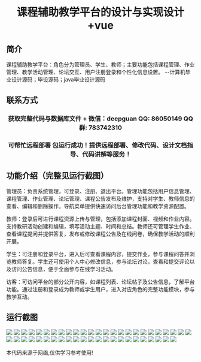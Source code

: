 <p><h1 align="center">课程辅助教学平台的设计与实现设计+vue</h1></p>

## 简介
课程辅助教学平台：角色分为管理员、学生、教师；主要功能包括课程管理、作业管理、教学活动管理、论坛交互、用户注册登录和个性化信息设置。    --计算机毕业设计源码；毕设源码；java毕业设计源码


## 联系方式
<p><h3 align="center">获取完整代码与数据库文件 + 微信：deepguan QQ: 86050149 QQ群: 783742310</h3></p>
<p><h3 align="center">可帮忙远程部署 包运行成功！提供远程部署、修改代码、设计文档指导、代码讲解等服务！</h3></p>

## 功能介绍（完整见运行截图）
管理员：负责系统管理，可登录、注册、退出平台。管理功能包括用户信息管理、课程管理、作业管理、论坛管理、课程公告发布及维护，支持对学生、教师信息的查看、编辑和删除操作。导航菜单提供快速访问后台管理功能和教学资源配置。

教师：登录后可进行课程资源上传与管理，包括添加课程封面、视频和作业内容。支持教研活动创建和编辑，填写活动主题、时间和总结。教师还可管理学生作业、查看课程提问并提供答复，发布或修改课程公告及在线问卷，确保教学活动的顺利开展。

学生：可注册和登录平台，进入后可查看课程内容，提交作业，参与课程问答并浏览教师答复。学生还可使用个人中心修改信息，参与论坛讨论，查看和提交评论以及访问公告信息，便于全面参与在线学习活动。

访客：可访问平台的部分公开内容，如课程列表、论坛帖子及公告信息，了解平台功能。通过注册和登录成为教师或学生用户，进入对应角色的完整功能模块，参与教学互动。


## 运行截图
![](https://bs-1329754181.cos.ap-shanghai.myqcloud.com/ssm/CourseHelperPlatform/img/001.jpg)
![](https://bs-1329754181.cos.ap-shanghai.myqcloud.com/ssm/CourseHelperPlatform/img/002.jpg)
![](https://bs-1329754181.cos.ap-shanghai.myqcloud.com/ssm/CourseHelperPlatform/img/003.jpg)
![](https://bs-1329754181.cos.ap-shanghai.myqcloud.com/ssm/CourseHelperPlatform/img/004.jpg)
![](https://bs-1329754181.cos.ap-shanghai.myqcloud.com/ssm/CourseHelperPlatform/img/005.jpg)
![](https://bs-1329754181.cos.ap-shanghai.myqcloud.com/ssm/CourseHelperPlatform/img/006.jpg)
![](https://bs-1329754181.cos.ap-shanghai.myqcloud.com/ssm/CourseHelperPlatform/img/007.jpg)
![](https://bs-1329754181.cos.ap-shanghai.myqcloud.com/ssm/CourseHelperPlatform/img/008.jpg)
![](https://bs-1329754181.cos.ap-shanghai.myqcloud.com/ssm/CourseHelperPlatform/img/009.jpg)
![](https://bs-1329754181.cos.ap-shanghai.myqcloud.com/ssm/CourseHelperPlatform/img/010.jpg)
![](https://bs-1329754181.cos.ap-shanghai.myqcloud.com/ssm/CourseHelperPlatform/img/011.jpg)
![](https://bs-1329754181.cos.ap-shanghai.myqcloud.com/ssm/CourseHelperPlatform/img/012.jpg)
![](https://bs-1329754181.cos.ap-shanghai.myqcloud.com/ssm/CourseHelperPlatform/img/013.jpg)
![](https://bs-1329754181.cos.ap-shanghai.myqcloud.com/ssm/CourseHelperPlatform/img/014.jpg)
![](https://bs-1329754181.cos.ap-shanghai.myqcloud.com/ssm/CourseHelperPlatform/img/015.jpg)
![](https://bs-1329754181.cos.ap-shanghai.myqcloud.com/ssm/CourseHelperPlatform/img/016.jpg)
![](https://bs-1329754181.cos.ap-shanghai.myqcloud.com/ssm/CourseHelperPlatform/img/017.jpg)
![](https://bs-1329754181.cos.ap-shanghai.myqcloud.com/ssm/CourseHelperPlatform/img/018.jpg)
![](https://bs-1329754181.cos.ap-shanghai.myqcloud.com/ssm/CourseHelperPlatform/img/019.jpg)
![](https://bs-1329754181.cos.ap-shanghai.myqcloud.com/ssm/CourseHelperPlatform/img/020.jpg)
![](https://bs-1329754181.cos.ap-shanghai.myqcloud.com/ssm/CourseHelperPlatform/img/021.jpg)
![](https://bs-1329754181.cos.ap-shanghai.myqcloud.com/ssm/CourseHelperPlatform/img/022.jpg)
![](https://bs-1329754181.cos.ap-shanghai.myqcloud.com/ssm/CourseHelperPlatform/img/023.jpg)
![](https://bs-1329754181.cos.ap-shanghai.myqcloud.com/ssm/CourseHelperPlatform/img/024.jpg)
![](https://bs-1329754181.cos.ap-shanghai.myqcloud.com/ssm/CourseHelperPlatform/img/025.jpg)
![](https://bs-1329754181.cos.ap-shanghai.myqcloud.com/ssm/CourseHelperPlatform/img/026.jpg)
![](https://bs-1329754181.cos.ap-shanghai.myqcloud.com/ssm/CourseHelperPlatform/img/027.jpg)
![](https://bs-1329754181.cos.ap-shanghai.myqcloud.com/ssm/CourseHelperPlatform/img/028.jpg)
![](https://bs-1329754181.cos.ap-shanghai.myqcloud.com/ssm/CourseHelperPlatform/img/029.jpg)
![](https://bs-1329754181.cos.ap-shanghai.myqcloud.com/ssm/CourseHelperPlatform/img/030.jpg)
![](https://bs-1329754181.cos.ap-shanghai.myqcloud.com/ssm/CourseHelperPlatform/img/031.jpg)
![](https://bs-1329754181.cos.ap-shanghai.myqcloud.com/ssm/CourseHelperPlatform/img/032.jpg)
![](https://bs-1329754181.cos.ap-shanghai.myqcloud.com/ssm/CourseHelperPlatform/img/033.jpg)
![](https://bs-1329754181.cos.ap-shanghai.myqcloud.com/ssm/CourseHelperPlatform/img/034.jpg)
![](https://bs-1329754181.cos.ap-shanghai.myqcloud.com/ssm/CourseHelperPlatform/img/035.jpg)
![](https://bs-1329754181.cos.ap-shanghai.myqcloud.com/ssm/CourseHelperPlatform/img/036.jpg)
![](https://bs-1329754181.cos.ap-shanghai.myqcloud.com/ssm/CourseHelperPlatform/img/037.jpg)
![](https://bs-1329754181.cos.ap-shanghai.myqcloud.com/ssm/CourseHelperPlatform/img/038.jpg)
![](https://bs-1329754181.cos.ap-shanghai.myqcloud.com/ssm/CourseHelperPlatform/img/039.jpg)
![](https://bs-1329754181.cos.ap-shanghai.myqcloud.com/ssm/CourseHelperPlatform/img/040.jpg)
![](https://bs-1329754181.cos.ap-shanghai.myqcloud.com/ssm/CourseHelperPlatform/img/041.jpg)
![](https://bs-1329754181.cos.ap-shanghai.myqcloud.com/ssm/CourseHelperPlatform/img/042.jpg)
![](https://bs-1329754181.cos.ap-shanghai.myqcloud.com/ssm/CourseHelperPlatform/img/043.jpg)
![](https://bs-1329754181.cos.ap-shanghai.myqcloud.com/ssm/CourseHelperPlatform/img/044.jpg)
![](https://bs-1329754181.cos.ap-shanghai.myqcloud.com/ssm/CourseHelperPlatform/img/045.jpg)
![](https://bs-1329754181.cos.ap-shanghai.myqcloud.com/ssm/CourseHelperPlatform/img/046.jpg)
![](https://bs-1329754181.cos.ap-shanghai.myqcloud.com/ssm/CourseHelperPlatform/img/047.jpg)
![](https://bs-1329754181.cos.ap-shanghai.myqcloud.com/ssm/CourseHelperPlatform/img/048.jpg)

<p>本代码来源于网络,仅供学习参考使用!</p>
